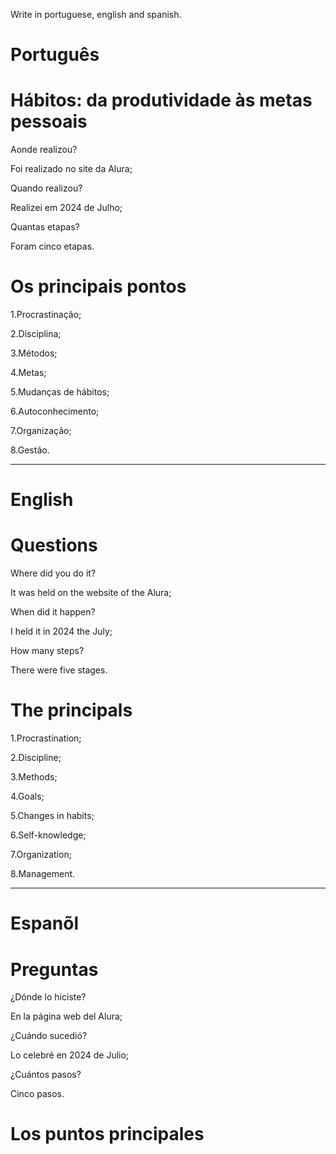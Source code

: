 
Write in portuguese, english and spanish.

# Português

# Hábitos: da produtividade às metas pessoais

Aonde realizou?

Foi realizado no site da Alura;

Quando realizou?

Realizei em 2024 de Julho;

Quantas etapas?

Foram cinco etapas.

# Os principais pontos

1.Procrastinação;

2.Disciplina;

3.Métodos;

4.Metas;

5.Mudanças de hábitos;

6.Autoconhecimento;

7.Organização;

8.Gestão.

--------------------------------------------------------------------------------------------------------------------------------

# English

# 

# Questions

Where did you do it?

It was held on the website of the Alura;

When did it happen?

I held it in 2024 the July;

How many steps?

There were five stages.

# The principals

1.Procrastination;

2.Discipline;

3.Methods;

4.Goals;

5.Changes in habits;

6.Self-knowledge;

7.Organization;

8.Management.
   
--------------------------------------------------------------------------------------------------------------------------------

# Espanõl

# 


# Preguntas

¿Dónde lo hiciste?

En la página web del Alura;

¿Cuándo sucedió?

Lo celebré en 2024 de Julio;

¿Cuántos pasos?

Cinco pasos.

# Los puntos principales
